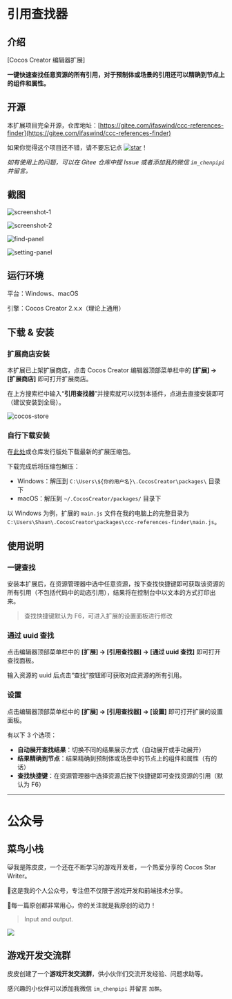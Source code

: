 # 引用查找器

## 介绍

[Cocos Creator 编辑器扩展]

**一键快速查找任意资源的所有引用，对于预制体或场景的引用还可以精确到节点上的组件和属性。**



## 开源

本扩展项目完全开源，仓库地址：[https://gitee.com/ifaswind/ccc-references-finder](https://gitee.com/ifaswind/ccc-references-finder)

如果你觉得这个项目还不错，请不要忘记点 [![star](https://gitee.com/ifaswind/ccc-references-finder/badge/star.svg?theme=dark)](https://gitee.com/ifaswind/ccc-references-finder/stargazers)！



*如有使用上的问题，可以在 Gitee 仓库中提 Issue 或者添加我的微信 `im_chenpipi` 并留言。*



## 截图

![screenshot-1](https://gitee.com/ifaswind/image-storage/raw/master/repositories/ccc-references-finder/screenshot-1.png)

![screenshot-2](https://gitee.com/ifaswind/image-storage/raw/master/repositories/ccc-references-finder/screenshot-2.png)

![find-panel](https://gitee.com/ifaswind/image-storage/raw/master/repositories/ccc-references-finder/find-panel.png)

![setting-panel](https://gitee.com/ifaswind/image-storage/raw/master/repositories/ccc-references-finder/setting-panel.png)



## 运行环境

平台：Windows、macOS

引擎：Cocos Creator 2.x.x（理论上通用）



## 下载 & 安装

### 扩展商店安装

本扩展已上架扩展商店，点击 Cocos Creator 编辑器顶部菜单栏中的 **[扩展] -> [扩展商店]** 即可打开扩展商店。

在上方搜索栏中输入“**引用查找器**”并搜索就可以找到本插件，点进去直接安装即可（建议安装到全局）。

![cocos-store](https://gitee.com/ifaswind/image-storage/raw/master/repositories/ccc-references-finder/cocos-store.png)



### 自行下载安装

在[此处](https://gitee.com/ifaswind/ccc-references-finder/releases)或仓库发行版处下载最新的扩展压缩包。

下载完成后将压缩包解压：

- Windows：解压到 `C:\Users\${你的用户名}\.CocosCreator\packages\` 目录下
- macOS：解压到 `~/.CocosCreator/packages/` 目录下

以 Windows 为例，扩展的 `main.js` 文件在我的电脑上的完整目录为 `C:\Users\Shaun\.CocosCreator\packages\ccc-references-finder\main.js`。



## 使用说明

### 一键查找

安装本扩展后，在资源管理器中选中任意资源，按下查找快捷键即可获取该资源的所有引用（不包括代码中的动态引用），结果将在控制台中以文本的方式打印出来。

> 查找快捷键默认为 F6，可进入扩展的设置面板进行修改



### 通过 uuid 查找

点击编辑器顶部菜单栏中的 **[扩展] -> [引用查找器] -> [通过 uuid 查找]** 即可打开查找面板。

输入资源的 uuid 后点击“查找”按钮即可获取对应资源的所有引用。



### 设置

点击编辑器顶部菜单栏中的 **[扩展] -> [引用查找器] -> [设置]** 即可打开扩展的设置面板。

有以下 3 个选项：

- **自动展开查找结果**：切换不同的结果展示方式（自动展开或手动展开）
- **结果精确到节点**：结果精确到预制体或场景中的节点上的组件和属性（有的话）
- **查找快捷键**：在资源管理器中选择资源后按下快捷键即可查找资源的引用（默认为 F6）



---



# 公众号

## 菜鸟小栈

😺我是陈皮皮，一个还在不断学习的游戏开发者，一个热爱分享的 Cocos Star Writer。

🎨这是我的个人公众号，专注但不仅限于游戏开发和前端技术分享。

💖每一篇原创都非常用心，你的关注就是我原创的动力！

> Input and output.

![](https://gitee.com/ifaswind/image-storage/raw/master/weixin/official-account.png)



## 游戏开发交流群

皮皮创建了一个**游戏开发交流群**，供小伙伴们交流开发经验、问题求助等。

感兴趣的小伙伴可以添加我微信 `im_chenpipi` 并留言 `加群`。